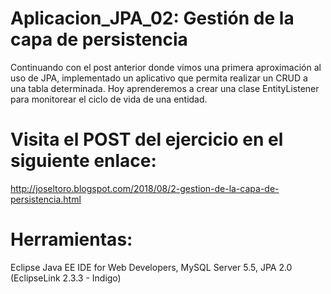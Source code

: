 # Aplicacion_JPA_02: Gestión de la capa de persistencia
Continuando con el post anterior donde vimos una primera aproximación al uso de JPA, implementado un aplicativo que permita realizar un CRUD a una tabla determinada. Hoy aprenderemos a crear una clase EntityListener para monitorear el ciclo de vida de una entidad.


# Visita el POST del ejercicio en el siguiente enlace:
http://joseltoro.blogspot.com/2018/08/2-gestion-de-la-capa-de-persistencia.html

# Herramientas:
Eclipse Java EE IDE for Web Developers, MySQL Server 5.5, JPA 2.0 (EclipseLink 2.3.3 - Indigo)